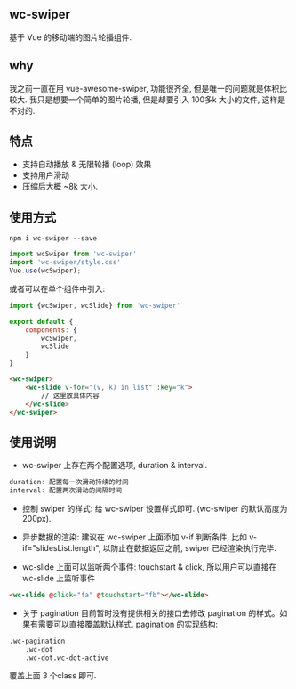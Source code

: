 ## wc-swiper
基于 Vue 的移动端的图片轮播组件.

## why
我之前一直在用 vue-awesome-swiper, 功能很齐全, 但是唯一的问题就是体积比较大. 
我只是想要一个简单的图片轮播, 但是却要引入 100多k 大小的文件, 这样是不对的. 

## 特点
* 支持自动播放 & 无限轮播 (loop) 效果
* 支持用户滑动
* 压缩后大概 ~8k 大小.

## 使用方式
```shell
npm i wc-swiper --save
```
```javascript
import wcSwiper from 'wc-swiper'
import 'wc-swiper/style.css'
Vue.use(wcSwiper);
```

或者可以在单个组件中引入:
```javascript
import {wcSwiper, wcSlide} from 'wc-swiper'

export default {
	components: {
		wcSwiper,
		wcSlide
	}
}
```


```html
<wc-swiper>
	<wc-slide v-for="(v, k) in list" :key="k">
		// 这里放具体内容
	</wc-slide>
</wc-swiper>
```

## 使用说明
* wc-swiper 上存在两个配置选项, duration & interval.
```javascript
duration: 配置每一次滑动持续的时间
interval: 配置两次滑动的间隔时间
```

* 控制 swiper 的样式: 给 wc-swiper 设置样式即可. (wc-swiper 的默认高度为 200px).

* 异步数据的渲染: 建议在 wc-swiper 上面添加 v-if 判断条件, 比如 v-if="slidesList.length",
以防止在数据返回之前, swiper 已经渲染执行完毕. 

* wc-slide 上面可以监听两个事件: touchstart & click, 所以用户可以直接在 wc-slide 上监听事件
```html
<wc-slide @click="fa" @touchstart="fb"></wc-slide>
```

* 关于 pagination
目前暂时没有提供相关的接口去修改 pagination 的样式。如果有需要可以直接覆盖默认样式.
pagination 的实现结构:
```html
.wc-pagination
	.wc-dot
	.wc-dot.wc-dot-active
```
覆盖上面 3 个class 即可.
